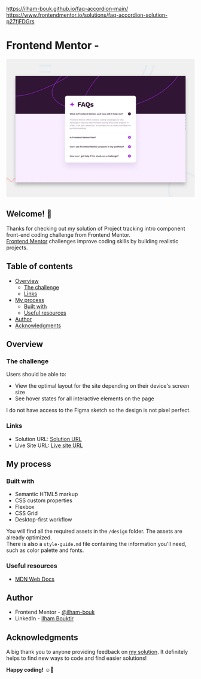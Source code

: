 https://ilham-bouk.github.io/faq-accordion-main/
https://www.frontendmentor.io/solutions/faq-accordion-solution-p27fjFDGrs


# Frontend Mentor - 

![Design preview for Clipboard landing page coding challenge](design/desktop-preview.jpg)

## Welcome! 👋

Thanks for checking out my solution of Project tracking intro component front-end coding challenge from Frontend Mentor.<br>
[Frontend Mentor](https://www.frontendmentor.io) challenges improve coding skills by building realistic projects.

## Table of contents

- [Overview](#overview)
  - [The challenge](#the-challenge)
  - [Links](#links)
- [My process](#my-process)
  - [Built with](#built-with)
  - [Useful resources](#useful-resources)
- [Author](#author)
- [Acknowledgments](#acknowledgments)


## Overview

### The challenge

Users should be able to:

- View the optimal layout for the site depending on their device's screen size
- See hover states for all interactive elements on the page

I do not have access to the Figma sketch so the design is not pixel perfect.

### Links

- Solution URL: [Solution URL](https://www.frontendmentor.io/solutions/clipboard-landing-page-solution-ei8yk1iyV7)
- Live Site URL: [Live site URL](https://ilham-bouk.github.io/Clipboard_landing_page/)

## My process

### Built with

- Semantic HTML5 markup
- CSS custom properties
- Flexbox
- CSS Grid
- Desktop-first workflow

You will find all the required assets in the `/design` folder. The assets are already optimized.<br>
There is also a `style-guide.md` file containing the information you'll need, such as color palette and fonts.

### Useful resources

- [MDN Web Docs](https://developer.mozilla.org/en-US/docs/Web/CSS/)

## Author

- Frontend Mentor - [@ilham-bouk](https://www.frontendmentor.io/profile/ilham-bouk)
- LinkedIn - [Ilham Bouktir](https://www.linkedin.com/in/ilham-bouktir-0b266b31b)

## Acknowledgments

A big thank you to anyone providing feedback on [my solution](). It definitely helps to find new ways to code and find easier solutions!

**Happy coding!** ☺️🚀
